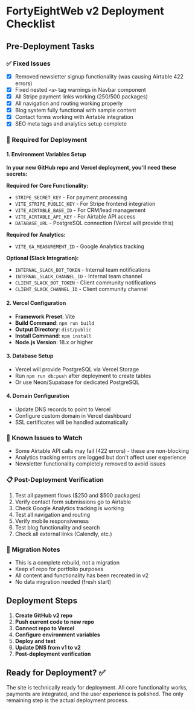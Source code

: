 # FortyEightWeb v2 Deployment Checklist

## Pre-Deployment Tasks

### ✅ Fixed Issues
- [x] Removed newsletter signup functionality (was causing Airtable 422 errors)
- [x] Fixed nested `<a>` tag warnings in Navbar component
- [x] All Stripe payment links working ($250/$500 packages)
- [x] All navigation and routing working properly
- [x] Blog system fully functional with sample content
- [x] Contact forms working with Airtable integration
- [x] SEO meta tags and analytics setup complete

### 🔧 Required for Deployment

#### 1. Environment Variables Setup
**In your new GitHub repo and Vercel deployment, you'll need these secrets:**

**Required for Core Functionality:**
- `STRIPE_SECRET_KEY` - For payment processing
- `VITE_STRIPE_PUBLIC_KEY` - For Stripe frontend integration
- `VITE_AIRTABLE_BASE_ID` - For CRM/lead management
- `VITE_AIRTABLE_API_KEY` - For Airtable API access
- `DATABASE_URL` - PostgreSQL connection (Vercel will provide this)

**Required for Analytics:**
- `VITE_GA_MEASUREMENT_ID` - Google Analytics tracking

**Optional (Slack Integration):**
- `INTERNAL_SLACK_BOT_TOKEN` - Internal team notifications
- `INTERNAL_SLACK_CHANNEL_ID` - Internal team channel
- `CLIENT_SLACK_BOT_TOKEN` - Client community notifications  
- `CLIENT_SLACK_CHANNEL_ID` - Client community channel

#### 2. Vercel Configuration
- **Framework Preset**: Vite
- **Build Command**: `npm run build`
- **Output Directory**: `dist/public`
- **Install Command**: `npm install`
- **Node.js Version**: 18.x or higher

#### 3. Database Setup
- Vercel will provide PostgreSQL via Vercel Storage
- Run `npm run db:push` after deployment to create tables
- Or use Neon/Supabase for dedicated PostgreSQL

#### 4. Domain Configuration
- Update DNS records to point to Vercel
- Configure custom domain in Vercel dashboard
- SSL certificates will be handled automatically

### 🚨 Known Issues to Watch
- Some Airtable API calls may fail (422 errors) - these are non-blocking
- Analytics tracking errors are logged but don't affect user experience
- Newsletter functionality completely removed to avoid issues

### 📋 Post-Deployment Verification
1. Test all payment flows ($250 and $500 packages)
2. Verify contact form submissions go to Airtable
3. Check Google Analytics tracking is working
4. Test all navigation and routing
5. Verify mobile responsiveness
6. Test blog functionality and search
7. Check all external links (Calendly, etc.)

### 🔄 Migration Notes
- This is a complete rebuild, not a migration
- Keep v1 repo for portfolio purposes
- All content and functionality has been recreated in v2
- No data migration needed (fresh start)

## Deployment Steps

1. **Create GitHub v2 repo**
2. **Push current code to new repo**
3. **Connect repo to Vercel**
4. **Configure environment variables**
5. **Deploy and test**
6. **Update DNS from v1 to v2**
7. **Post-deployment verification**

## Ready for Deployment? ✅

The site is technically ready for deployment. All core functionality works, payments are integrated, and the user experience is polished. The only remaining step is the actual deployment process.